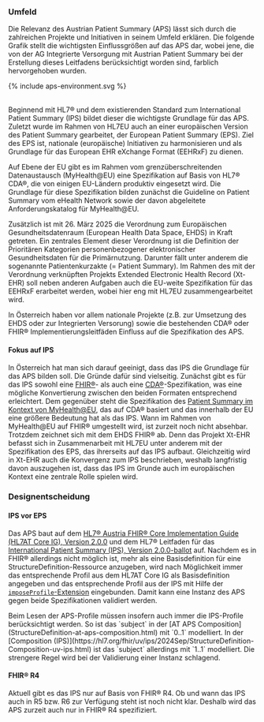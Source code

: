 ### Umfeld

Die Relevanz des Austrian Patient Summary (APS) lässt sich durch die zahlreichen Projekte und Initiativen in seinem Umfeld erklären. Die folgende Grafik stellt die wichtigsten Einflussgrößen auf das APS dar, wobei jene, die von der AG Integrierte Versorgung mit Austrian Patient Summary bei der Erstellung dieses Leitfadens berücksichtigt worden sind, farblich hervorgehoben wurden.

<div>{% include aps-environment.svg %}</div>
<br clear="all"/>

Beginnend mit HL7® und dem existierenden Standard zum International Patient Summary (IPS) bildet dieser die wichtigste Grundlage für das APS. Zuletzt wurde im Rahmen von HL7EU auch an einer europäischen Version des Patient Summary gearbeitet, der European Patient Summary (EPS). Ziel des EPS ist, nationale (europäische) Initiativen zu harmonisieren und als Grundlage für das European EHR eXchange Format (EEHRxF) zu dienen.

Auf Ebene der EU gibt es im Rahmen vom grenzüberschreitenden Datenaustausch (MyHealth@EU) eine Spezifikation auf Basis von HL7® CDA®, die von einigen EU-Ländern produktiv eingesetzt wird. Die Grundlage für diese Spezifikation bilden zunächst die Guideline on Patient Summary vom eHealth Network sowie der davon abgeleitete Anforderungskatalog für MyHealth@EU.

Zusätzlich ist mit 26. März 2025 die Verordnung zum Europäischen Gesundheitsdatenraum (European Health Data Space, EHDS) in Kraft getreten. Ein zentrales Element dieser Verordnung ist die Definition der Prioritären Kategorien personenbezogener elektronischer Gesundheitsdaten für die Primärnutzung. Darunter fällt unter anderem die sogenannte Patientenkurzakte (= Patient Summary). Im Rahmen des mit der Verordnung verknüpften Projekts Extended Electronic Health Record (Xt-EHR) soll neben anderen Aufgaben auch die EU-weite Spezifikation für das EEHRxF erarbeitet werden, wobei hier eng mit HL7EU zusammengearbeitet wird.

In Österreich haben vor allem nationale Projekte (z.B. zur Umsetzung des EHDS oder zur Integrierten Versorung) sowie die bestehenden CDA® oder FHIR® Implementierungsleitfäden Einfluss auf die Spezifikation des APS.

#### Fokus auf IPS

In Österreich hat man sich darauf geeinigt, dass das IPS die Grundlage für das APS bilden soll. Die Gründe dafür sind vielseitig. Zunächst gibt es für das IPS sowohl eine [FHIR®](https://build.fhir.org/ig/HL7/fhir-ips/index.html)- als auch eine [CDA®](https://art-decor.org/art-decor/decor-project--hl7ips-)-Spezifikation, was eine mögliche Konvertierung zwischen den beiden Formaten entsprechend erleichtert. Dem gegenüber steht die Spezifikation des [Patient Summary im Kontext von MyHealth@EU](https://art-decor.ehdsi.eu/art-decor/decor-templates--epsos-?section=templates&id=1.3.6.1.4.1.12559.11.10.1.3.1.1.3), das auf CDA® basiert und das innerhalb der EU eine größere Bedeutung hat als das IPS. Wann im Rahmen von MyHealth@EU auf FHIR® umgestellt wird, ist zurzeit noch nicht absehbar. Trotzdem zeichnet sich mit dem EHDS FHIR® ab. Denn das Projekt Xt-EHR befasst sich in Zusammenarbeit mit HL7EU unter anderem mit der Spezifikation des EPS, das ihrerseits auf das IPS aufbaut. Gleichzeitig wird in Xt-EHR auch die Konvergenz zum IPS beschrieben, weshalb langfristig davon auszugehen ist, dass das IPS im Grunde auch im europäischen Kontext eine zentrale Rolle spielen wird.

### Designentscheidung

#### IPS vor EPS

Das APS baut auf dem [HL7® Austria FHIR® Core Implementation Guide (HL7AT Core IG), Version 2.0.0](https://fhir.hl7.at/HL7-AT-FHIR-Core-R5/2.0.0/) und dem HL7® Leitfaden für das [International Patient Summary (IPS), Version 2.0.0-ballot](https://hl7.org/fhir/uv/ips/2024Sep/) auf. Nachdem es in FHIR® allerdings nicht möglich ist, mehr als eine Basisdefinition für eine StructureDefinition-Ressource anzugeben, wird nach Möglichkeit immer das entsprechende Profil aus dem HL7AT Core IG als Basisdefinition angegeben und das entsprechende Profil aus der IPS mit Hilfe der [`imposeProfile`-Extension](http://hl7.org/fhir/StructureDefinition/structuredefinition-imposeProfile) eingebunden. Damit kann eine Instanz des APS gegen beide Spezifikationen validiert werden.

<div class="dragon" markdown="1">
Beim Lesen der APS-Profile müssen insofern auch immer die IPS-Profile berücksichtigt werden. So ist das `subject` in der [AT APS Composition](StructureDefinition-at-aps-composition.html) mit `0..1` modelliert. In der [Composition (IPS)](https://hl7.org/fhir/uv/ips/2024Sep/StructureDefinition-Composition-uv-ips.html) ist das `subject` allerdings mit `1..1` modelliert. Die strengere Regel wird bei der Validierung einer Instanz schlagend.
</div>

#### FHIR® R4

Aktuell gibt es das IPS nur auf Basis von FHIR® R4. Ob und wann das IPS auch in R5 bzw. R6 zur Verfügung steht ist noch nicht klar. Deshalb wird das APS zurzeit auch nur in FHIR® R4 spezifiziert.